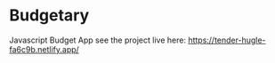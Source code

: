 # Budgetary
Javascript Budget App
see the project live here: https://tender-hugle-fa6c9b.netlify.app/

